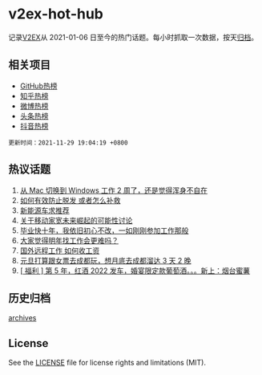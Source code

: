 # v2ex-hot-hub

 记录[V2EX](https://www.v2ex.com/)从 2021-01-06 日至今的热门话题。每小时抓取一次数据，按天[归档](archives)。
 
 ## 相关项目

- [GitHub热榜](https://github.com/snaildev/github-hot-hub)
- [知乎热榜](https://github.com/snaildev/zhihu-hot-hub)
- [微博热榜](https://github.com/snaildev/weibo-hot-hub)
- [头条热榜](https://github.com/snaildev/toutiao-hot-hub)
- [抖音热榜](https://github.com/snaildev/douyin-hot-hub)


 `更新时间：2021-11-29 19:04:19 +0800`

## 热议话题

1. [从 Mac 切换到 Windows 工作 2 周了，还是觉得浑身不自在](https://www.v2ex.com/t/818671)
1. [如何有效防止脱发 或者怎么补救](https://www.v2ex.com/t/818600)
1. [新能源车求推荐](https://www.v2ex.com/t/818730)
1. [关于移动家宽未来崛起的可能性讨论](https://www.v2ex.com/t/818568)
1. [毕业快十年，我依旧初心不改，一如刚刚参加工作那般](https://www.v2ex.com/t/818629)
1. [大家觉得明年找工作会更难吗？](https://www.v2ex.com/t/818663)
1. [国外远程工作 如何收工资](https://www.v2ex.com/t/818621)
1. [元旦打算跟女票去成都玩，想月底去成都溜达 3 天 2 晚](https://www.v2ex.com/t/818589)
1. [[ 福利 ] 第 5 年，红酒 2022 发车，婚宴限定款葡萄酒。。。新上：烟台蜜薯](https://www.v2ex.com/t/818723)

## 历史归档

[archives](archives)

## License

See the [LICENSE](LICENSE) file for license rights and limitations (MIT).
